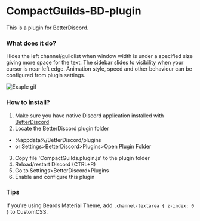# CompactGuilds-BD-plugin
This is a plugin for BetterDiscord.

### What does it do?
Hides the left channel/guildlist when window width is under a specified size giving more space for the text. The sidebar slides to visibility when your cursor is near left edge. Animation style, speed and other behaviour can be configured from plugin settings.

![Exaple gif](http://kosshi.fi/images/bdplugin.gif)

### How to install?
1. Make sure you have native Discord application installed with [BetterDiscord](https://betterdiscord.net)
2. Locate the BetterDiscord plugin folder
  * %appdata%/BetterDiscord/plugins
  * or Settings>BetterDiscord>Plugins>Open Plugin Folder
3. Copy file 'CompactGuilds.plugin.js' to the plugin folder
4. Reload/restart Discord (CTRL+R)
5. Go to Settings>BetterDiscord>Plugins
6. Enable and configure this plugin


### Tips
If you're using Beards Material Theme, add ``.channel-textarea { z-index: 0 }`` to CustomCSS.
